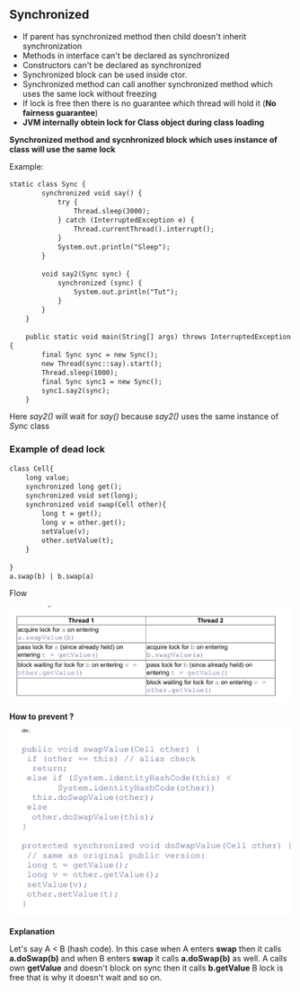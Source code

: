 ## Synchronized

* If parent has synchronized method then child doesn't inherit synchronization
* Methods in interface can't be declared as synchronized 
* Constructors can't be declared as synchronized  
* Synchronized block can be used inside ctor.
* Synchronized method can call another synchronized method which uses the same lock without freezing
* If lock is free then there is no guarantee which thread will hold it (**No fairness guarantee**)
* **JVM internally obtein lock for Class object during class loading**

**Synchronized method and sycnhronized block which uses instance of class will use the same lock**

Example:

```
static class Sync {
        synchronized void say() {
            try {
                Thread.sleep(3000);
            } catch (InterruptedException e) {
                Thread.currentThread().interrupt();
            }
            System.out.println("Sleep");
        }

        void say2(Sync sync) {
            synchronized (sync) {
                System.out.println("Tut");
            }
        }
    }

    public static void main(String[] args) throws InterruptedException {
        final Sync sync = new Sync();
        new Thread(sync::say).start();
        Thread.sleep(1000);
        final Sync sync1 = new Sync();
        sync1.say2(sync);
    }
```

Here *say2()* will wait for *say()* because *say2()* uses the same instance of *Sync* class

### Example of dead lock

```
class Cell{
	long value;
	synchronized long get();
	synchronized void set(long);
	synchronized void swap(Cell other){
		long t = get();
		long v = other.get();
		setValue(v);
		other.setValue(t);
	}

}
a.swap(b) | b.swap(a)
```
Flow

![Flow](dead_lock.png)

**How to prevent ?**

![Dead lock solution](dead_lock_solution.png)

**Explanation**

Let's say A < B (hash code). In this case  when A enters **swap** then it calls **a.doSwap(b)** and when B enters **swap** it calls **a.doSwap(b)** as well.
A calls own **getValue** and doesn't block on sync then it calls **b.getValue** B lock is free that is why it doesn't wait and so on.
